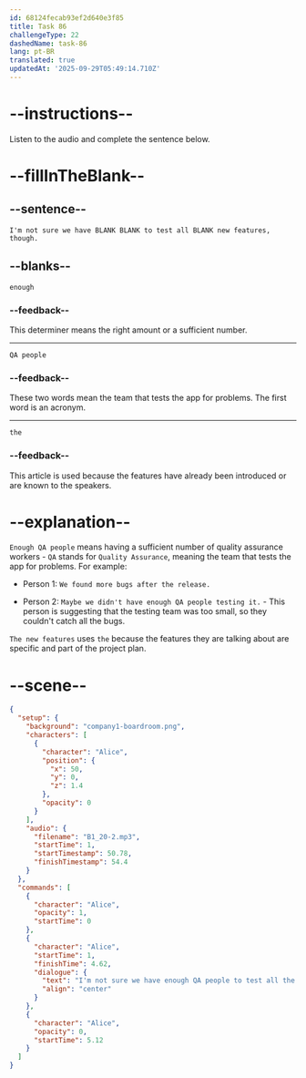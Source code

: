 ```yaml
---
id: 68124fecab93ef2d640e3f85
title: Task 86
challengeType: 22
dashedName: task-86
lang: pt-BR
translated: true
updatedAt: '2025-09-29T05:49:14.710Z'
---
```


<!-- (Audio) Alice: I'm not sure we have enough QA people to test all the new features, though. -->

# --instructions--

Listen to the audio and complete the sentence below.

# --fillInTheBlank--

## --sentence--

`I'm not sure we have BLANK BLANK to test all BLANK new features, though.`

## --blanks--

`enough`

### --feedback--

This determiner means the right amount or a sufficient number.

---

`QA people`

### --feedback--

These two words mean the team that tests the app for problems. The first word is an acronym.

---

`the`

### --feedback--

This article is used because the features have already been introduced or are known to the speakers.

# --explanation--

`Enough QA people` means having a sufficient number of quality assurance workers - `QA` stands for `Quality Assurance`, meaning the team that tests the app for problems. For example:

- Person 1: `We found more bugs after the release.`

- Person 2: `Maybe we didn't have enough QA people testing it.` - This person is suggesting that the testing team was too small, so they couldn't catch all the bugs.

`The new features` uses `the` because the features they are talking about are specific and part of the project plan.

# --scene--

```json
{
  "setup": {
    "background": "company1-boardroom.png",
    "characters": [
      {
        "character": "Alice",
        "position": {
          "x": 50,
          "y": 0,
          "z": 1.4
        },
        "opacity": 0
      }
    ],
    "audio": {
      "filename": "B1_20-2.mp3",
      "startTime": 1,
      "startTimestamp": 50.78,
      "finishTimestamp": 54.4
    }
  },
  "commands": [
    {
      "character": "Alice",
      "opacity": 1,
      "startTime": 0
    },
    {
      "character": "Alice",
      "startTime": 1,
      "finishTime": 4.62,
      "dialogue": {
        "text": "I'm not sure we have enough QA people to test all the new features, though.",
        "align": "center"
      }
    },
    {
      "character": "Alice",
      "opacity": 0,
      "startTime": 5.12
    }
  ]
}
```
